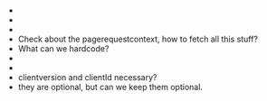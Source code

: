 -
-
-
- Check about the pagerequestcontext, how to fetch all this stuff?
- What can we hardcode?
-
-
- clientversion and clientId necessary?
- they are optional, but can we keep them optional.